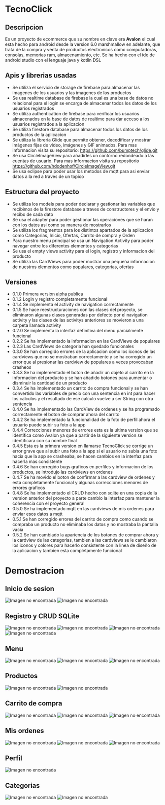 # TecnoClick
## Descripcion
Es un proyecto de ecommerce que su nombre en clave era **Avalon** el cual esta hecho para android desde la version 6.0 marshmallow en adelante, que trata de la compra y venta de productos electronicos como computadoras, consolas, memorias ram, almacenamiento, etc. Se ha hecho con el ide de android studio con el lenguaje java y kotlin DSL 

## Apis y librerias usadas
- Se utiliza el servicio de storage de firebase para almacenar las imagenes de los usuarios y las imagenes de los productos
- Se usa realtime database de firebase la cual es una base de datos no relacional para el login se encarga de almacenar todos los datos de los usuarios registrados
- Se utiliza authentication de firebase para verificar los usuarios almacenados en la base de datos de realtime para dar acceso a los usuarios registrados a la aplicacion
- Se utiliza firestore database para almacenar todos los datos de los productos de la aplicacion
- Se utiliza la libreria Glide que permite obtener, decodificar y mostrar imágenes fijas de video, imágenes y GIF animados. Para mas informacion visita su repositorio: https://github.com/bumptech/glide.git
- Se usa CircleImageView para añadirles un contorno redondeado a las cuentas de usuario. Para mas informacion visita su repositorio https://github.com/hdodenhof/CircleImageView.git
- Se usa eclipse para poder usar los metodos de mqtt para asi enviar datos a la red a traves de un topico

## Estructura del proyecto
- Se utiliza los models para poder declarar y gestionar las variables que recibimos de la firestore database a traves de constructores y el envio y recibo de cada dato
- Se usa el adapter para poder gestionar las operaciones que se haran con los datos asi como su manera de mostrarlos
- Se utiliza los fragmentos para los distintos apartados de la aplicacion como Categorias, Inicio, Ofertas, Carrito de compra y Orden
- Para nuestro menu principal se usa un Navigation Activity para poder navegar entre los diferentes elementos y categorias
- Se usa el empty views activity para el login, registro y informacion del producto
- Se utiliza las CardViews para poder mostrar una pequeña informacion de nuestros elementos como populares, categorias, ofertas

## Versiones
- 0.1.0 Primera version alpha publica
- 0.1.2 Login y registro completamente funcional
- 0.1.4 Se implementa el activity de navigation correctamente
- 0.1.5 Se hace reestructuraciones con las clases del proyecto, se eliminaron algunas clases generadas por defecto por el navigation activity y las clases de las activitys anteriores se movieron a una carpeta llamada activity
- 0.2.0 Se implementa la interfaz definitiva del menu parcialmente funcional
- 0.2.2 Se ha implementado la informacion en las CardViews de populares
- 0.2.3 Las CardViews de categoria han quedado funcionales
- 0.3.0 Se han corregido errores de la aplicacion como los iconos de las cardviews que no se mostraban correctamente y se ha corregido un error que al presionar las cardview de populares a veces provocaban crasheos
- 0.3.3 Se ha implementado el boton de añadir un objeto al carrito en la informacion del producto y se han añadido botones para aumentar o disminuir la cantidad de un producto
- 0.3.4 Se ha implementado un carrito de compra funcional y se han convertido las variables de precio con una sentencia en int para hacer los calculos y el resultado de ese calculo vuelve a ser String con otra sentencia
- 0.4.0 Se ha implementado las CardView de ordenes y se ha programado correctamente el boton de comprar ahora del carrito
- 0.4.2 Se ha implementado la funcionalidad de la foto de perfil ahora el usuario puede subir su foto a la app
- 0.4.4 Correcciones menores de errores esta es la ultima version que se identifica como Avalon ya que a partir de la siguiente version se identificara con su nombre final
- 0.4.5 Esta es la primera version en llamarse TecnoClick se corrige un error grave que al subir una foto a la app si el usuario no subia una foto hacia que la app se crasheaba, se hacen cambios en la interfaz para hacerla mas consistente
- 0.4.6 Se han corregido bugs graficos en perfiles y informacion de los productos, se introdujo las cardviews en ordenes
- 0.4.7 Se ha movido el boton de confirmar a las cardview de ordenes y esta completamente funcional y algunas correcciones menores de errores graficos
- 0.4.8 Se ha implementado el CRUD hecho con sqlite en una copia de la version anterior del proyecto a parte cambio la interfaz para mantener la coherencia con el proyecto general
- 0.5.0 Se ha implementado mqtt en las cardviews de mis ordenes para enviar esos datos a mqtt
- 0.5.1 Se han corregido errores del carrito de compra como cuando se compraba un producto no eliminaba los datos y no mostraba la pantalla vacia
- 0.5.2 Se han cambiado la apariencia de los botones de comprar ahora y la cardview de las categorias, tambien a las cardviews se le cambiaron los iconos y colores para hacerlo consistente con la linea de diseño de la aplicacion y tambien esta completamente funcional


# Demostracion
## Inicio de sesion
![Imagen no encontrada](https://raw.githubusercontent.com/THECRIS2/TecnoClick/master/capturas/1.png) ![Imagen no encontrada](https://raw.githubusercontent.com/THECRIS2/TecnoClick/master/capturas/2.png)
## Registro y CRUD SQLite
![Imagen no encontrada](https://raw.githubusercontent.com/THECRIS2/TecnoClick/master/capturas/3.png) ![Imagen no encontrada](https://raw.githubusercontent.com/THECRIS2/TecnoClick/master/capturas/4.png)
![Imagen no encontrada](https://raw.githubusercontent.com/THECRIS2/TecnoClick/master/capturas/5.png) ![Imagen no encontrada](https://raw.githubusercontent.com/THECRIS2/TecnoClick/master/capturas/6.png)
## Menu
![Imagen no encontrada](https://raw.githubusercontent.com/THECRIS2/TecnoClick/master/capturas/7.png) ![Imagen no encontrada](https://raw.githubusercontent.com/THECRIS2/TecnoClick/master/capturas/8.png)
![Imagen no encontrada](https://raw.githubusercontent.com/THECRIS2/TecnoClick/master/capturas/17.png) 
## Productos
![Imagen no encontrada](https://raw.githubusercontent.com/THECRIS2/TecnoClick/master/capturas/9.png) ![Imagen no encontrada](https://raw.githubusercontent.com/THECRIS2/TecnoClick/master/capturas/10.png)
## Carrito de compra
![Imagen no encontrada](https://raw.githubusercontent.com/THECRIS2/TecnoClick/master/capturas/11.png) ![Imagen no encontrada](https://raw.githubusercontent.com/THECRIS2/TecnoClick/master/capturas/12.png)
![Imagen no encontrada](https://raw.githubusercontent.com/THECRIS2/TecnoClick/master/capturas/13.png) 
## Mis ordenes
![Imagen no encontrada](https://raw.githubusercontent.com/THECRIS2/TecnoClick/master/capturas/14.png)
![Imagen no encontrada](https://raw.githubusercontent.com/THECRIS2/TecnoClick/master/capturas/15.png) ![Imagen no encontrada](https://raw.githubusercontent.com/THECRIS2/TecnoClick/master/capturas/16.png)
## Perfil
![Imagen no encontrada](https://raw.githubusercontent.com/THECRIS2/TecnoClick/master/capturas/18.png)
## Categorias
![Imagen no encontrada](https://raw.githubusercontent.com/THECRIS2/TecnoClick/master/capturas/19.png)
![Imagen no encontrada](https://raw.githubusercontent.com/THECRIS2/TecnoClick/master/capturas/20.png)

